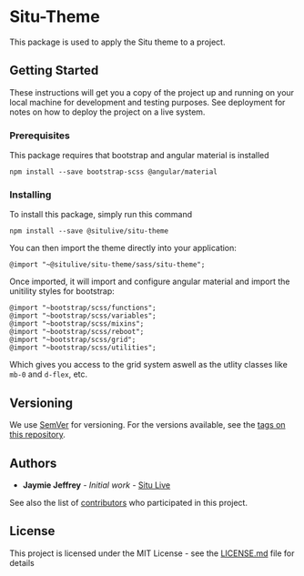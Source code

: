 # Situ-Theme

This package is used to apply the Situ theme to a project.

## Getting Started

These instructions will get you a copy of the project up and running on your local machine for development and testing purposes. See deployment for notes on how to deploy the project on a live system.

### Prerequisites

This package requires that bootstrap and angular material is installed

```
npm install --save bootstrap-scss @angular/material
```

### Installing

To install this package, simply run this command

```
npm install --save @situlive/situ-theme
```

You can then import the theme directly into your application:

```
@import "~@situlive/situ-theme/sass/situ-theme";
```

Once imported, it will import and configure angular material and import the unitility styles for bootstrap:

```
@import "~bootstrap/scss/functions";
@import "~bootstrap/scss/variables";
@import "~bootstrap/scss/mixins";
@import "~bootstrap/scss/reboot";
@import "~bootstrap/scss/grid";
@import "~bootstrap/scss/utilities";
```

Which gives you access to the grid system aswell as the utlity classes like `mb-0` and `d-flex`, etc.

## Versioning

We use [SemVer](http://semver.org/) for versioning. For the versions available, see the [tags on this repository](https://github.com/situlive/situ-theme/tags).

## Authors

- **Jaymie Jeffrey** - _Initial work_ - [Situ Live](https://github.com/situlive)

See also the list of [contributors](https://github.com/situlive/situ-theme/contributors) who participated in this project.

## License

This project is licensed under the MIT License - see the [LICENSE.md](LICENSE.md) file for details
